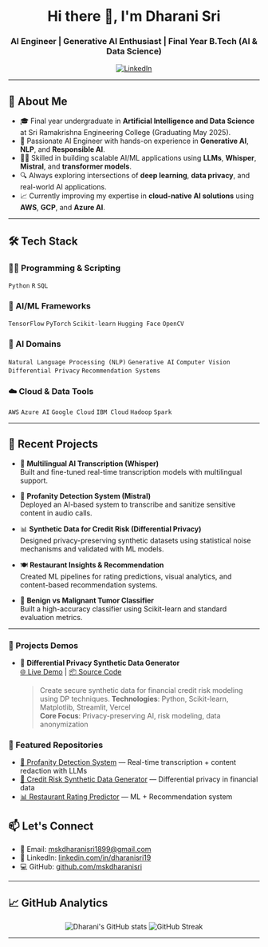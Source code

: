 <h1 align="center">Hi there 👋, I'm Dharani Sri</h1>
<h3 align="center">AI Engineer | Generative AI Enthusiast | Final Year B.Tech (AI & Data Science)</h3>

<p align="center">
  <a href="https://www.linkedin.com/in/dharanisri19/"><img src="https://img.shields.io/badge/LinkedIn-blue?style=flat-square&logo=linkedin" alt="LinkedIn"></a>
</p>

---

## 🧠 About Me

- 🎓 Final year undergraduate in **Artificial Intelligence and Data Science** at Sri Ramakrishna Engineering College (Graduating May 2025).
- 🔬 Passionate AI Engineer with hands-on experience in **Generative AI**, **NLP**, and **Responsible AI**.
- 🧑‍💻 Skilled in building scalable AI/ML applications using **LLMs**, **Whisper**, **Mistral**, and **transformer models**.
- 🔍 Always exploring intersections of **deep learning**, **data privacy**, and real-world AI applications.
- 📈 Currently improving my expertise in **cloud-native AI solutions** using **AWS**, **GCP**, and **Azure AI**.

---

## 🛠️ Tech Stack

### 👨‍💻 Programming & Scripting
`Python` `R` `SQL`

### 🧪 AI/ML Frameworks
`TensorFlow` `PyTorch` `Scikit-learn` `Hugging Face` `OpenCV`

### 🧠 AI Domains
`Natural Language Processing (NLP)` `Generative AI` `Computer Vision` `Differential Privacy` `Recommendation Systems`

### ☁️ Cloud & Data Tools
`AWS` `Azure AI` `Google Cloud` `IBM Cloud` `Hadoop` `Spark`

---

## 🔬 Recent Projects

- 🧠 **Multilingual AI Transcription (Whisper)**  
  Built and fine-tuned real-time transcription models with multilingual support.

- 🔐 **Profanity Detection System (Mistral)**  
  Deployed an AI-based system to transcribe and sanitize sensitive content in audio calls.

- 📊 **Synthetic Data for Credit Risk (Differential Privacy)**  
  Designed privacy-preserving synthetic datasets using statistical noise mechanisms and validated with ML models.

- 🍽️ **Restaurant Insights & Recommendation**  
  Created ML pipelines for rating predictions, visual analytics, and content-based recommendation systems.

- 🧬 **Benign vs Malignant Tumor Classifier**  
  Built a high-accuracy classifier using Scikit-learn and standard evaluation metrics.

---
### 🧪  Projects Demos

- 🔐 **Differential Privacy Synthetic Data Generator**  
  [🌐 Live Demo](https://v0-dp-gan-for-finance.vercel.app/) | [📦 Source Code](https://github.com/mskdharanisri/credit-risk-dp)  
  > Create secure synthetic data for financial credit risk modeling using DP techniques.
    **Technologies**: Python, Scikit-learn, Matplotlib, Streamlit, Vercel  
    **Core Focus**: Privacy-preserving AI, risk modeling, data anonymization


### 🌟 Featured Repositories

- [🧠 Profanity Detection System](https://github.com/mskdharanisri/profanity-detection-ai) — Real-time transcription + content redaction with LLMs
- [🔐 Credit Risk Synthetic Data Generator](https://github.com/mskdharanisri/credit-risk-dp) — Differential privacy in financial data
- [📊 Restaurant Rating Predictor](https://github.com/mskdharanisri/restaurant-recommender) — ML + Recommendation system


## 📫 Let's Connect

- 📧 Email: mskdharanisri1899@gmail.com  
- 💼 LinkedIn: [linkedin.com/in/dharanisri19](https://linkedin.com/in/dharanisri19)  
- 💻 GitHub: [github.com/mskdharanisri](https://github.com/mskdharanisri)

---

## 📈 GitHub Analytics

<p align="center">
  <img src="https://github-readme-stats.vercel.app/api?username=mskdharanisri&show_icons=true&theme=tokyonight" alt="Dharani's GitHub stats" />
  <img src="https://github-readme-streak-stats.herokuapp.com/?user=mskdharanisri&theme=tokyonight" alt="GitHub Streak" />
</p>

---

<!-- Optional: Add visitor badge -->
<!-- ![Visitor Badge](https://komarev.com/ghpvc/?username=mskdharanisri&style=flat-square) -->


<!-- Optional: Add visitor badge -->
<!-- ![Visitor Badge](https://komarev.com/ghpvc/?username=mskdharanisri&style=flat-square) -->



<!--
**mskdharanisri/mskdharanisri** is a ✨ _special_ ✨ repository because its `README.md` (this file) appears on your GitHub profile.

Here are some ideas to get you started:

- 🔭 I’m currently working on ...
- 🌱 I’m currently learning ...
- 👯 I’m looking to collaborate on ...
- 🤔 I’m looking for help with ...
- 💬 Ask me about ...
- 📫 How to reach me: ...
- 😄 Pronouns: ...
- ⚡ Fun fact: ...
-->
